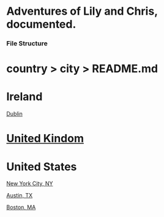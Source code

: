 Adventures of Lily and Chris, documented.
======

### File Structure
country > city > README.md
======

# Ireland

[Dublin](https://github.com/chriskonings/lily-chris/tree/master/ireland/dublin)

# [United Kindom](https://github.com/chriskonings/lily-chris/tree/master/united-kingdom/)

# United States

[New York City, NY](https://github.com/chriskonings/lily-chris/tree/master/united-states/nyc)

[Austin, TX](https://github.com/chriskonings/lily-chris/tree/master/united-states/austin)

[Boston, MA](https://github.com/chriskonings/lily-chris/tree/master/united-states/boston)
